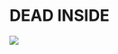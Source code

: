<h1> DEAD INSIDE </h1>
<img align = "left" src = "https://github-readme-stats.vercel.app/api/top-langs/?username=wasiulhaque&theme=dark") 
